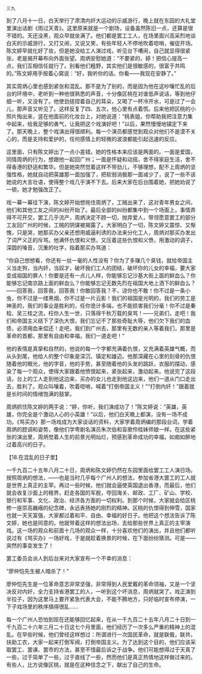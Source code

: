     三九 

   到了八月十一日，白天举行了肃清内奸大运动的示威游行，晚上就在东园的大礼堂里演出话剧《雨过天青》。这里原来就是一个剧场，设备虽然陈旧一点，还算是很不错的。天还没黑，观众早就坐满了。他们都是罢工工人，在场里面兴高采烈地谈白天的示威游行，又打又闹，又说又笑，有些年轻人不停地吹着唿哨，催促开场。陈文婷早就化好了妆，但是她没给工人演过戏，听见台下嘈闹，自己就显得很紧张，老是揭开幕布向外面张望。周炳安慰她道：“不要紧的，婷！把信心提高一点，我们互相信任就行了。别看他们粗野，其实他们是很敏感的，很富于共鸣的。”陈文婷用手按着心窝说：“好，我听你的话。你看——我现在安静了。”

   其实周炳心里也感到紧张和混乱。那不是为了别的，而是因为他在这吵嚷忙乱的后台的环境中，老听到一种他很熟悉的声音，十分像区桃在对谁低声说话，等到他仔细一听，又没有了。他使劲搓捏着自己的耳朵，又喝了一杯冷开水，可是过了一会儿，那声音又听见了。这样反复了四、五次，他心里有点着慌。后来他把区桃的小照片掏出来，竖在他面前的化妆台上，对她说道：“桃表姐，你帮助我把注意力集中起来，给我足够的勇气，让我把这个戏演好吧！”以后，果然慢慢地镇定下来了。那天晚上，整个戏演出得很顺利。每一个演员都感觉到观众对他们不是漠不关心的，而是支持和爱护的，任何感情上的轻微的波浪都能引起迅速的反应。

   这里面，只有陈文婷出了一点小差错。她的性格本来应该是两面的。一面是爱国，同情周炳的行为，想跟他一起回广州；一面是怀疑和动摇，舍不得家庭生活，舍不得香港的舒适和繁华。但是她突然觉着这样不带劲儿，不够理想，配不上周炳的坚强性格，她就自动把英雄那一面加强了，把软弱消极那一面减少了，说了一些不该她说的大言壮语，使得整个戏几乎演不下去。后来大家在后台围着她，把她劝说了一顿，她才勉强改正了。

   戏一幕一幕往下演，陈文婷开始想拖住周炳了，工贼出来了，这对青年男女之间，他们和其他工友之间的纠纷开始了。最后全部的纠纷都集中到一个场面上，事情弄得不可开交，罢工几乎流产，周炳决定不顾一切，抛弃爱人，带领愿意罢工的部分工友回广州的时候，工贼的阴谋被揭露了。大家明白了一切，陈文婷又震惊、又惭愧，只是哭，她那买办父亲还想用威逼利诱的办法来分化工人，周炳对那买办发出了词严义正的斥骂。他满怀仇恨和义愤，又压着这些仇恨和义愤，用激动的调子，深圆的嗓音，沉重的吐字，指着那买办骂道：

   “你自己想想看，你还有一丝一毫的人性没有？你为了多赚几个臭钱，就给帝国主义当走狗，当内奸，当奴才，破坏我们工人的团结，破坏你的儿女的幸福，要大家变成祖国的罪人！你要是还有一点儿人样，你能够忘记沙基大街上面的鲜血么？你能够忘记南京路上面的鲜血么？你能够忘记无数先烈在祖国大地上洒下的鲜血么？——回答我，回答我，回答我！你敢回答我？不，谅你也不敢！你不过是一条小虫，你不过是一缕黑烟，你不过是一片云影！我们的祖国是光明的，我们的劳工是神圣的，我们的事业是胜利的，任你诡计多端，也不能损害我们分毫！你不过是秦桧、吴三桂之流，枉你人生一世，只落得千秋万载的臭骂！——兄弟们，走吧！我们和帝国主义结下了深仇大恨，我们忘记不了那些奇耻大辱，他们欠下我们的血债，必须用血来偿还！走吧，我们到广州去，那里有无数的亲人等着我们，那里是革命的首都，那里有自由和幸福，我们一道走吧！”

   他的表情是真挚和自然的，他说的每一个字都充满着仇恨，又充满着英雄气概，而从头到尾，他给人的整个印象是深沉、镇定和雄迈。他那深藏在心里的刻骨的仇恨随着他的眼光，他的字音，他的手势，甚至随着他的头发的跳跃，衣服的摆动，感染了每一个观众，使得大家跟着他愤恨起来，紧张起来，激动起来。他说完了这段话，台上的工人走到他这边来，买办的女儿也走到他这边来，他们一道从门口走出去，胜利了。观众叫嚷着，吹着唿哨，喊着“打倒帝国主义！”“打倒内奸！”跟着就是长时间的情绪饱满的鼓掌。

   周炳抓住陈文婷的两手说：“婷，你听，我们演成功了！”陈文婷说：“英雄，英雄，你完全是个激动人心的小英雄！”以后，他们白天晚上都演，没有一场不成功。《骂买办》那一场戏成为大家谈话的资料，大家学着周炳编的那段台词，学着周炳的腔调和姿势，像他们学粤剧名演员朱次伯和盲歌伶桂妹师娘一样。在这些紧张的演出里，周炳觉着人生的前景光明灿烂，预感到革命成功的幸福，如痴如醉地过着高兴的日子。

   【18.在混乱的日子里】

   一千九百二十五年八月二十日，周炳和陈文婷仍然在东园里面给罢工工人演日场。按照周炳的想法，——也是当时几乎每个广州人的想法，参加省港大罢工的工人就是世界上真正的主宰。再过一些时候，他们就会逼使英国退出香港，而最后，他们就会收复沙面上的租界，赶走各国的军舰，夺回海关、邮政、工厂、矿山、学校、银行和军事、文化、政治、经济各方面的一切权利。到那个时候，大家就会给区桃修一座崇高巍峨的纪念碑，永远表扬她的刚烈的精神。区桃的仇恨得到伸雪，国家也就一天天富强，大家都过着和平、自由、幸福的好日子。他把这个想法告诉了陈文婷，她也是同意的。他就带着这样的想法出场，去给那些世界上真正的主宰演戏。这一场的观众和前面十几场的观众一样，十分喜欢他们的演出，并且他们都听说过有《骂买办》一场好戏，于是就趁着换景的时候，在下面纷纷猜测。可是——突然的事变发生了！

   罢工委员会派人到后台来对大家宣布一个不幸的消息：

   “廖仲恺先生被人暗杀了！”

   廖仲恺先生是一位革命意志非常坚强，非常得到人民爱戴的革命领袖，又是一个坚决反对内奸，全力支持省港罢工的人，一听到这个坏消息，周炳就哭了。戏正演到半拉子，因为这里马上要开紧急代表大会，不能不腾地方，只好临时宣布停演，一下子戏场里的秩序搞得很乱……

   每一个广州人恐怕到现在还能够回忆起来，在从一千九百二十五年八月二十日到一千九百二十六年三月二十日这七个月里面，他们经历了一次多么严重的精神上的混乱。在早些时候，他们曾经这样想过：所谓进行一次国民革命，就是联俄，联共，扶助工农，大家一起来打倒军阀，打倒帝国主义。为了达到这个目的，他们应该采取罢工、罢课、罢市的方法，甚至不惜最后诉之于战争。他们可能想得过于天真了一些，过于简单了一些，过于直线了一些，然而他们是真正热情地这样做过来的。有些人，比方说像区桃，就是在这种信念之下，献出了自己的生命。

